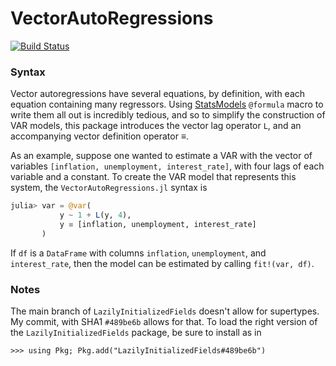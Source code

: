 # VectorAutoRegressions

[![Build Status](https://github.com/loganhotz/VectorAutoRegressions.jl/actions/workflows/CI.yml/badge.svg?branch=main)](https://github.com/loganhotz/VectorAutoRegressions.jl/actions/workflows/CI.yml?query=branch%3Amain)



### Syntax
Vector autoregressions have several equations, by definition, with each equation containing
many regressors. Using [StatsModels](https://juliastats.org/StatsModels.jl/stable/)
`@formula` macro to write them all out is incredibly tedious, and so to simplify the
construction of VAR models, this package introduces the vector lag operator `L`, and an
accompanying vector definition operator $\equiv$.

As an example, suppose one wanted to estimate a VAR with the vector of variables `[inflation,
unemployment, interest_rate]`, with four lags of each variable and a constant. To create the
VAR model that represents this system, the `VectorAutoRegressions.jl` syntax is
```julia
julia> var = @var(
           y ~ 1 + L(y, 4),
           y ≡ [inflation, unemployment, interest_rate]
       )
```
If `df` is a `DataFrame` with columns `inflation`, `unemployment`, and `interest_rate`, then
the model can be estimated by calling `fit!(var, df)`.


### Notes
The main branch of `LazilyInitializedFields` doesn't allow for supertypes. My commit, with
SHA1 `#489be6b` allows for that. To load the right version of the `LazilyInitializedFields`
package, be sure to install as in
```
>>> using Pkg; Pkg.add("LazilyInitializedFields#489be6b")
```
